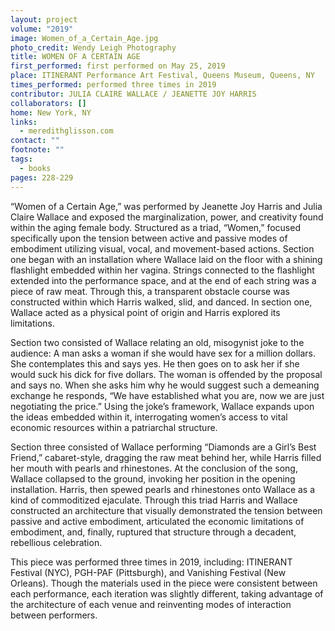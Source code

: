 ```yaml
---
layout: project
volume: "2019"
image: Women_of_a_Certain_Age.jpg
photo_credit: Wendy Leigh Photography
title: WOMEN OF A CERTAIN AGE
first_performed: first performed on May 25, 2019
place: ITINERANT Performance Art Festival, Queens Museum, Queens, NY
times_performed: performed three times in 2019
contributor: JULIA CLAIRE WALLACE / JEANETTE JOY HARRIS
collaborators: []
home: New York, NY
links:
  - meredithglisson.com
contact: ""
footnote: ""
tags:
  - books
pages: 228-229
---
```


“Women of a Certain Age,” was performed by Jeanette Joy Harris and Julia Claire Wallace and exposed the marginalization, power, and creativity found within the aging female body. Structured as a triad, “Women,” focused specifically upon the tension between active and passive modes of embodiment utilizing visual, vocal, and movement-based actions. Section one began with an installation where Wallace laid on the floor with a shining flashlight embedded within her vagina. Strings connected to the flashlight extended into the performance space, and at the end of each string was a piece of raw meat. Through this, a transparent obstacle course was constructed within which Harris walked, slid, and danced. In section one, Wallace acted as a physical point of origin and Harris explored its limitations.

Section two consisted of Wallace relating an old, misogynist joke to the audience: A man asks a woman if she would have sex for a million dollars. She contemplates this and says yes. He then goes on to ask her if she would suck his dick for five dollars. The woman is offended by the proposal and says no. When she asks him why he would suggest such a demeaning exchange he responds, “We have established what you are, now we are just negotiating the price.” Using the joke’s framework, Wallace expands upon the ideas embedded within it, interrogating women’s access to vital economic resources within a patriarchal structure.

Section three consisted of Wallace performing “Diamonds are a Girl’s Best Friend,” cabaret-style, dragging the raw meat behind her, while Harris filled her mouth with pearls and rhinestones. At the conclusion of the song, Wallace collapsed to the ground, invoking her position in the opening installation. Harris, then spewed pearls and rhinestones onto Wallace as a kind of commoditized ejaculate. Through this triad Harris and Wallace constructed an architecture that visually demonstrated the tension between passive and active embodiment, articulated the economic limitations of embodiment, and, finally, ruptured that structure through a decadent, rebellious celebration.

This piece was performed three times in 2019, including: ITINERANT Festival (NYC), PGH-PAF (Pittsburgh), and Vanishing Festival (New Orleans). Though the materials used in the piece were consistent between each performance, each iteration was slightly different, taking advantage of the architecture of each venue and reinventing modes of interaction between performers.
